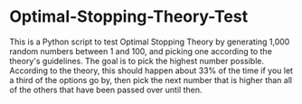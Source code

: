 Optimal-Stopping-Theory-Test
============================

This is a Python script to test Optimal Stopping Theory by generating 1,000 random numbers between 1 and 100, and picking one according to the theory's guidelines.  The goal is to pick the highest number possible.  According to the theory, this should happen about 33% of the time if you let a third of the options go by, then pick the next number that is higher than all of the others that have been passed over until then. 
